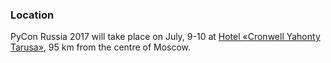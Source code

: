 ### Location

PyCon Russia 2017 will take place on July, 9-10 at [Hotel «Cronwell Yahonty Tarusa»](http://tarusa-kurort.ru/kontakty/kontakty-otelya/), 95 km from the centre of Moscow.
